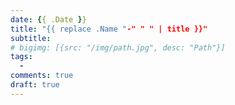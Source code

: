 ```yaml
---
date: {{ .Date }}
title: "{{ replace .Name "-" " " | title }}"
subtitle: 
# bigimg: [{src: "/img/path.jpg", desc: "Path"}]
tags:
  -
comments: true
draft: true
---
```


<!--more-->